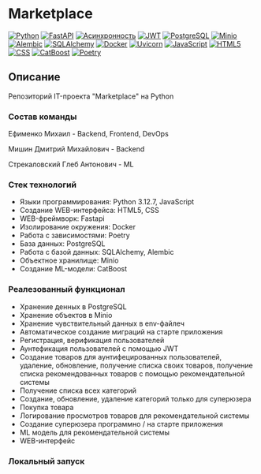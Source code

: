 # Marketplace
[![Python](https://img.shields.io/badge/-Python-464646?style=flat-square&logo=Python)](https://www.python.org/)
[![FastAPI](https://img.shields.io/badge/-FastAPI-464646?style=flat-square&logo=fastapi)](https://fastapi.tiangolo.com/)
[![Асинхронность](https://img.shields.io/badge/-Асинхронность-464646?style=flat-square&logo=Асинхронность)](https://en.wikipedia.org/wiki/Asynchrony_(computer_programming))
[![JWT](https://img.shields.io/badge/-JWT-464646?style=flat-square&logo=JWT)](https://jwt.io/introduction)
[![PostgreSQL](https://img.shields.io/badge/-PostgreSQL-464646?style=flat-square&logo=PostgreSQL)](https://www.postgresql.org/)
[![Minio](https://img.shields.io/badge/-Minio-464646?style=flat-square&logo=Minio)](https://min.io/)
[![Alembic](https://img.shields.io/badge/-Alembic-464646?style=flat-square&logo=Alembic)](https://alembic.sqlalchemy.org/en/latest/)
[![SQLAlchemy](https://img.shields.io/badge/-SQLAlchemy-464646?style=flat-square&logo=SQLAlchemy)](https://www.sqlalchemy.org/)
[![Docker](https://img.shields.io/badge/-Docker-464646?style=flat-square&logo=docker)](https://www.docker.com/)
[![Uvicorn](https://img.shields.io/badge/-Uvicorn-464646?style=flat-square&logo=uvicorn)](https://www.uvicorn.org/)
[![JavaScript](https://img.shields.io/badge/-JavaScript-464646?style=flat-square&logo=JavaScript)]()
[![HTML5](https://img.shields.io/badge/-HTML5-464646?style=flat-square&logo=HTML5)]()
[![CSS](https://img.shields.io/badge/-css-464646?style=flat-square&logo=css)]()
[![CatBoost](https://img.shields.io/badge/-CatBoost-464646?style=flat-square&logo=CatBoost)](https://catboost.ai/)
[![Poetry](https://img.shields.io/badge/-Poetry-464646?style=flat-square&logo=Poetry)](https://python-poetry.org/)


## Описание

Репозиторий IT-проекта "Marketplace" на Python

### Состав команды 

Ефименко Михаил - Backend, Frontend, DevOps

Мишин Дмитрий Михайлович - Backend

Стрекаловский Глеб Антонович - ML

### Стек технологий

- Языки программирования: Python 3.12.7, JavaScript
- Создание WEB-интерфейса: HTML5, CSS
- WEB-фреймворк: Fastapi
- Изолирование окружения: Docker
- Работа с зависимостями: Poetry
- База данных: PostgreSQL
- Работа с базой данных: SQLAlchemy, Alembic
- Объектное хранилище: Minio
- Создание ML-модели: CatBoost

### Реалезованный функционал 

- Хранение денных в PostgreSQL
- Хранение объектов в Minio
- Хранение чувствительный данных в env-файлеч
- Автоматическое создание миграций на старте приложения
- Регистрация, верификация пользователей
- Аунтефикация пользователей с помощью JWT
- Создание товаров для аунтифецированных пользователей, удаление, обновление, получение списка своих товаров, получение списка рекомендованных товаров с помощью рекомендательной системы
- Получение списка всех категорий
- Создание, обновление, удаление категорий только для суперюзера
- Покупка товара
- Логирование просмотров товаров для рекомендательной системы
- Создание суперюзера программно / на старте приложения
- ML модель для рекомендательной системы
- WEB-интерфейс

### Локальный запуск
